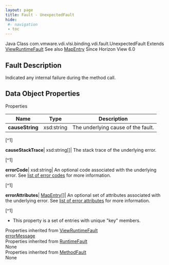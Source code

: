 ```yaml
---
layout: page
title: Fault - UnexpectedFault
hide:
 #- navigation
 - toc
---
```






Java Class
    com.vmware.vdi.vlsi.binding.vdi.fault.UnexpectedFault
Extends
     [ViewRuntimeFault](vdi.fault.ViewRuntimeFault.md)
See also
     [MapEntry](vdi.util.MapEntry.md)
Since 
    Horizon View 6.0

## Fault Description 

Indicated any internal failure during the method call. 

## Data Object Properties

Properties

Name |  Type |  Description   
---|---|---  
**causeString**|  xsd:string|  The underlying cause of the fault.   


[^1]

  
**causeStackTrace**|  xsd:string[]|  The stack trace of the underlying error.   


[^1]

  
**errorCode**|  xsd:string|  An optional code associated with the underlying error. See [list of error codes](error-codes.md) for more information.   


[^1]

  
**errorAttributes**| [MapEntry[]](vdi.util.MapEntry.md)|  An optional set of attributes associated with the underlying error. See [list of error attributes](error-attributes.md) for more information.   


[^1]
  * This property is a set of entries with unique "key" members.

  
Properties inherited from [ViewRuntimeFault](vdi.fault.ViewRuntimeFault.md)  
[errorMessage](vdi.fault.ViewRuntimeFault.md#errorMessage)  
Properties inherited from [RuntimeFault](vmodl.RuntimeFault.md)  
None  
Properties inherited from [MethodFault](vmodl.MethodFault.md)  
None  
  

  

